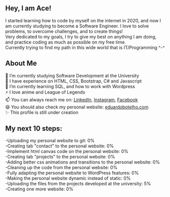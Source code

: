 ### <h2>Hey, I am Ace!</h2> 
I started learning how to code by myself on the internet in 2020, and now I am currently studying to become a Software Engineer. I love to solve problems, to overcome challenges, and to create things!<br>
Very dedicated to my goals, I try to give my best on anything I am doing, and practice coding as much as possible on my free time.<br>
Currently trying to find my path in this wide world that is IT/Programming ^-^<br>

<h2>About Me</h2>
🔭 I’m currently studying Software Development at the University<br>
💎 I have experience on HTML, CSS, Bootstrap, C# and Javascript<br>
🌱 I’m currently learning SQL, and how to work with Wordpress<br>
⚡ I love anime and League of Legends <br>
📫 You can always reach me on: <a href="www.linkedin.com/in/eduardobotelho1029/?locale=en_US" target="_blank">LinkedIn</a>, <a href="https://www.instagram.com/upsxace/" target="_blank">Instagram</a>, <a href="https://www.facebook.com/eduardo1029x" target="_blank">Facebook</a>
<br> 😄 You should also check my personal website: <a href="eduardobotelho.com" target="_blank">eduardobotelho.com</a><br>
✨ This profile is still under creation<br>

<h2>My next 10 steps:</h2>
-Uploading my personal website to git: 0% <br>
-Creating tab "contact" to the personal website: 0% <br>
-Implement html canvas code on the personal website: 0% <br>
-Creating tab "projects" to the personal website: 0% <br>
-Adding better css animations and transitions to the personal website: 0% <br>
-Cleaning up the code from the personal website: 0% <br>
-Fully adapting the personal website to WordPress features: 0% <br>
-Making the personal website dynamic instead of static: 0% <br>
-Uploading the files from the projects developed at the university: 5% <br>
-Creating one more website: 0%  <br>

<!--
**UPSxACE/UPSxACE** is a ✨ _special_ ✨ repository because its `README.md` (this file) appears on your GitHub profile.

Here are some ideas to get you started:

- 🔭 I’m currently working on ...
- 🌱 I’m currently learning ...
- 👯 I’m looking to collaborate on ...
- 🤔 I’m looking for help with ...
- 💬 Ask me about ...
- 📫 How to reach me: ...
- 😄 Pronouns: ...
- ⚡ Fun fact: ...
-->
